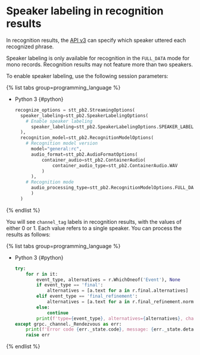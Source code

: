# Speaker labeling in recognition results

In recognition results, the [API v3](../stt-v3/api-ref/grpc/stt_service.md) can specify which speaker uttered each recognized phrase.

Speaker labeling is only available for recognition in the `FULL_DATA` mode for mono records. Recognition results may not feature more than two speakers.

To enable speaker labeling, use the following session parameters:

{% list tabs group=programming_language %}

- Python 3 {#python}

  ```python
  recognize_options = stt_pb2.StreamingOptions(
    speaker_labeling=stt_pb2.SpeakerLabelingOptions(
      # Enable speaker labeling
        speaker_labeling=stt_pb2.SpeakerLabelingOptions.SPEAKER_LABELING_ENABLED
    ),
    recognition_model=stt_pb2.RecognitionModelOptions(
      # Recognition model version
        model="general:rc",
        audio_format=stt_pb2.AudioFormatOptions(
            container_audio=stt_pb2.ContainerAudio(
                container_audio_type=stt_pb2.ContainerAudio.WAV
            )
        ),
      # Recognition mode
        audio_processing_type=stt_pb2.RecognitionModelOptions.FULL_DATA
        )
    )
  ```

{% endlist %}

You will see `channel_tag` labels in recognition results, with the values of either 0 or 1. Each value refers to a single speaker. You can process the results as follows:

{% list tabs group=programming_language %}

- Python 3 {#python}

  ```python
  try:
      for r in it:
          event_type, alternatives = r.WhichOneof('Event'), None
          if event_type == 'final':
              alternatives = [a.text for a in r.final.alternatives]
          elif event_type == 'final_refinement':
              alternatives = [a.text for a in r.final_refinement.normalized_text.alternatives]
          else:
              continue
          print(f'type={event_type}, alternatives={alternatives}, channel_tag = {r.channel_tag}')
  except grpc._channel._Rendezvous as err:
      print(f'Error code {err._state.code}, message: {err._state.details}')
      raise err
  ```

{% endlist %}
